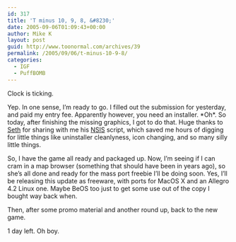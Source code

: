 ```yaml
---
id: 317
title: 'T minus 10, 9, 8, &#8230;'
date: 2005-09-06T01:09:43+00:00
author: Mike K
layout: post
guid: http://www.toonormal.com/archives/39
permalink: /2005/09/06/t-minus-10-9-8/
categories:
  - IGF
  - PuffBOMB
---
```

Clock is ticking. 

Yep. In one sense, I&#8217;m ready to go. I filled out the submission for yesterday, and paid my entry fee. Apparently however, you need an installer. \*Oh\*. So today, after finishing the missing graphics, I got to do that. Huge thanks to [Seth](http://www.rtsoft.com) for sharing with me his [NSIS](http://nsis.sourceforge.net) script, which saved me hours of digging for little things like uninstaller cleanlyness, icon changing, and so many silly little things.

So, I have the game all ready and packaged up. Now, I&#8217;m seeing if I can cram in a map browser (something that should have been in years ago), so she&#8217;s all done and ready for the mass port freebie I&#8217;ll be doing soon. Yes, I&#8217;ll be releasing this update as freeware, with ports for MacOS X and an Allegro 4.2 Linux one. Maybe BeOS too just to get some use out of the copy I bought way back when.

Then, after some promo material and another round up, back to the new game.

1 day left. Oh boy.